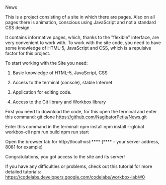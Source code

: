 News

This is a project consisting of a site in which there are pages. Also on all pages there is animation, conscious using JavaScript and not a standard CSS design.

It contains informative pages, which, thanks to the "flexible" interface, are very convenient to work with.
To work with the site code, you need to have some knowledge of HTML-5, JavaScript and CSS, which is a repulsive factor for this project.

To start working with the Site you need:

1. Basic knowledge of HTML-5, JavaScript, CSS

2. Access to the terminal (console), stable Internet

3. Application for editing code.

4. Access to the Git library and Workbox library

First you need to download the code, for this open the terminal and enter this command: git clone https://github.com/NagibatorPetia/News.git

Enter this command in the terminal: 
npm install
npm install --global workbox-cli
npm run build
npm run start

Open the browser tab for http://localhost:**** (**** - your server address, 8081 for example)

Congratulations, you got access to the site and its server!

If you have any difficulties or problems, check out this tutorial for more detailed tutorials: https://codelabs.developers.google.com/codelabs/workbox-lab/#0
